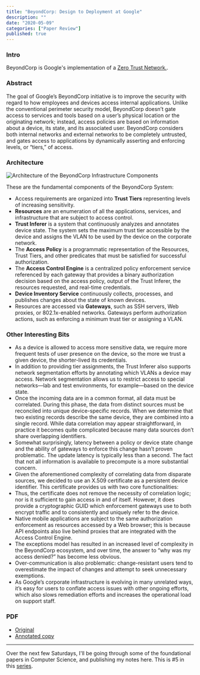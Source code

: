```yaml
---
title: "BeyondCorp: Design to Deployment at Google"
description: ""
date: "2020-05-09"
categories: ["Paper Review"]
published: true
---
```


### Intro

BeyondCorp is Google's implementation of a [Zero Trust Network.](https://stratechery.com/2020/zero-trust-information/).

### Abstract

The goal of Google’s BeyondCorp initiative is to improve the security with regard to how employees and devices access internal applications. Unlike the conventional perimeter security model, BeyondCorp doesn’t gate access to services and tools based on a user’s physical location or the originating network; instead, access policies are based on information about a device, its state, and its associated user. BeyondCorp considers both internal networks and external networks to be completely untrusted, and gates access to applications by dynamically asserting and enforcing levels, or “tiers,” of access.

### Architecture

![Architecture of the BeyondCorp Infrastructure Components](/assets/blog/beyondcorp/beyondcorp-architecture.png)

These are the fundamental components of the BeyondCorp System:

- Access requirements are organized into **Trust Tiers** representing levels of increasing sensitivity.
- **Resources** are an enumeration of all the applications, services, and infrastructure that are subject to access control.
- **Trust Inferer** is a system that continuously analyzes and annotates device state. The system sets the maximum trust tier accessible by the device and assigns the VLAN to be used by the device on the corporate network.
- The **Access Policy** is a programmatic representation of the Resources, Trust Tiers, and other predicates that must be satisfied for successful authorization.
- The **Access Control Engine** is a centralized policy enforcement service referenced by each gateway that provides a binary authorization decision based on the access policy, output of the Trust Inferer, the resources requested, and real-time credentials.
- **Device Inventory Service** continuously collects, processes, and publishes changes about the state of known devices.
- Resources are accessed via **Gateways**, such as SSH servers, Web proxies, or 802.1x-enabled networks. Gateways perform authorization actions, such as enforcing a minimum trust tier or assigning a VLAN.

### Other Interesting Bits

- As a device is allowed to access more sensitive data, we require more frequent tests of user presence on the device, so the more we trust a given device, the shorter-lived its credentials.
- In addition to providing tier assignments, the Trust Inferer also supports network segmentation efforts by annotating which VLANs a device may access. Network segmentation allows us to restrict access to special networks—lab and test environments, for example—based on the device state.
- Once the incoming data are in a common format, all data must be correlated. During this phase, the data from distinct sources must be reconciled into unique device-specific records. When we determine that two existing records describe the same device, they are combined into a single record. While data correlation may appear straightforward, in practice it becomes quite complicated because many data sources don’t share overlapping identifiers.
- Somewhat surprisingly, latency between a policy or device state change and the ability of gateways to enforce this change hasn’t proven problematic. The update latency is typically less than a second. The fact that not all information is available to precompute is a more substantial concern.
- Given the aforementioned complexity of correlating data from disparate sources, we decided to use an X.509 certificate as a persistent device identifier. This certificate provides us with two core functionalities:
- Thus, the certificate does not remove the necessity of correlation logic; nor is it sufficient to gain access in and of itself. However, it does provide a cryptographic GUID which enforcement gateways use to both encrypt traffic and to consistently and uniquely refer to the device.
- Native mobile applications are subject to the same authorization enforcement as resources accessed by a Web browser; this is because API endpoints also live behind proxies that are integrated with the Access Control Engine.
- The exceptions model has resulted in an increased level of complexity in the BeyondCorp ecosystem, and over time, the answer to “why was my access denied?” has become less obvious.
- Over-communication is also problematic: change-resistant users tend to overestimate the impact of changes and attempt to seek unnecessary exemptions.
- As Google’s corporate infrastructure is evolving in many unrelated ways,
  it’s easy for users to conflate access issues with other ongoing efforts, which also slows remediation efforts and increases the operational load on support staff.

### PDF

- [Original](https://storage.googleapis.com/pub-tools-public-publication-data/pdf/44860.pdf)
- [Annotated copy](/assets/blog/beyondcorp/beyondcorp-annotated.pdf)

---

Over the next few Saturdays, I'll be going through some of the foundational papers in Computer Science, and publishing my notes here. This is #5 in this [series](https://anantjain.dev/#paper-reviews).
